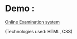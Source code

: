 # Demo :

[Online Examination system](https://a-rahul-krishnan.github.io/online_examination_system.github.io/)

(Technologies used: HTML, CSS)
